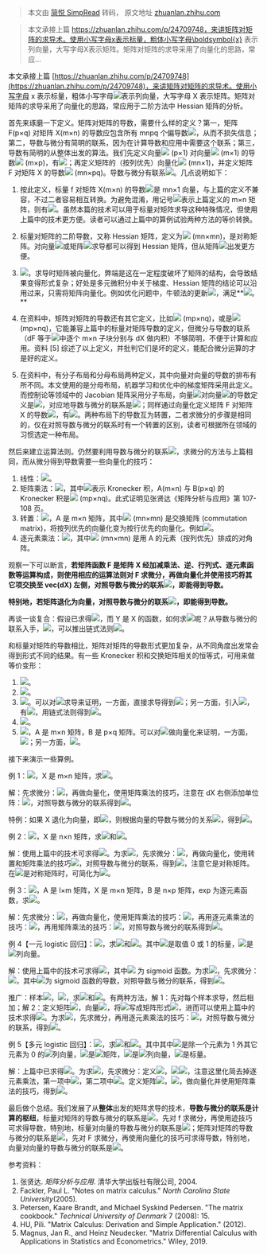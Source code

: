 > 本文由 [简悦 SimpRead](http://ksria.com/simpread/) 转码， 原文地址 [zhuanlan.zhihu.com](https://zhuanlan.zhihu.com/p/24863977)

> 本文承接上篇 https://zhuanlan.zhihu.com/p/24709748，来讲矩阵对矩阵的求导术。使用小写字母x表示标量，粗体小写字母\boldsymbol{x} 表示列向量，大写字母X表示矩阵。矩阵对矩阵的求导采用了向量化的思路，常应…

本文承接上篇 [https://zhuanlan.zhihu.com/p/24709748](https://zhuanlan.zhihu.com/p/24709748)，来讲矩阵对矩阵的求导术。使用小写字母 x 表示标量，粗体小写字母![](https://www.zhihu.com/equation?tex=%5Cboldsymbol%7Bx%7D+)表示列向量，大写字母 X 表示矩阵。矩阵对矩阵的求导采用了向量化的思路，常应用于二阶方法中 Hessian 矩阵的分析。

首先来琢磨一下定义。矩阵对矩阵的导数，需要什么样的定义？第一，矩阵 F(p×q) 对矩阵 X(m×n) 的导数应包含所有 mnpq 个偏导数![](https://www.zhihu.com/equation?tex=%5Cfrac%7B%5Cpartial+F_%7Bkl%7D%7D%7B%5Cpartial+X_%7Bij%7D%7D)，从而不损失信息；第二，导数与微分有简明的联系，因为在计算导数和应用中需要这个联系；第三，导数有简明的从整体出发的算法。我们先定义向量![](https://www.zhihu.com/equation?tex=%5Cboldsymbol%7Bf%7D) (p×1) 对向量![](https://www.zhihu.com/equation?tex=%5Cboldsymbol%7Bx%7D) (m×1) 的导数![](https://www.zhihu.com/equation?tex=%5Cfrac%7B%5Cpartial+%5Cboldsymbol%7Bf%7D%7D%7B%5Cpartial+%5Cboldsymbol%7Bx%7D%7D+%3D+%5Cbegin%7Bbmatrix%7D+%5Cfrac%7B%5Cpartial+f_1%7D%7B%5Cpartial+x_1%7D+%26+%5Cfrac%7B%5Cpartial+f_2%7D%7B%5Cpartial+x_1%7D+%26+%5Ccdots+%26+%5Cfrac%7B%5Cpartial+f_p%7D%7B%5Cpartial+x_1%7D%5C%5C+%5Cfrac%7B%5Cpartial+f_1%7D%7B%5Cpartial+x_2%7D+%26+%5Cfrac%7B%5Cpartial+f_2%7D%7B%5Cpartial+x_2%7D+%26+%5Ccdots+%26+%5Cfrac%7B%5Cpartial+f_p%7D%7B%5Cpartial+x_2%7D%5C%5C+%5Cvdots+%26+%5Cvdots+%26+%5Cddots+%26+%5Cvdots%5C%5C+%5Cfrac%7B%5Cpartial+f_1%7D%7B%5Cpartial+x_m%7D+%26+%5Cfrac%7B%5Cpartial+f_2%7D%7B%5Cpartial+x_m%7D+%26+%5Ccdots+%26+%5Cfrac%7B%5Cpartial+f_p%7D%7B%5Cpartial+x_m%7D%5C%5C+%5Cend%7Bbmatrix%7D) (m×p)，有![](https://www.zhihu.com/equation?tex=d%5Cboldsymbol%7Bf%7D+%3D+%5Cfrac%7B%5Cpartial+%5Cboldsymbol%7Bf%7D+%7D%7B%5Cpartial+%5Cboldsymbol%7Bx%7D+%7D%5ET+d%5Cboldsymbol%7Bx%7D+)；再定义矩阵的（按列优先）向量化![](https://www.zhihu.com/equation?tex=%5Cmathrm%7Bvec%7D%28X%29+%3D+%5BX_%7B11%7D%2C+%5Cldots%2C+X_%7Bm1%7D%2C+X_%7B12%7D%2C+%5Cldots%2C+X_%7Bm2%7D%2C+%5Cldots%2C+X_%7B1n%7D%2C+%5Cldots%2C+X_%7Bmn%7D%5D%5ET) (mn×1)，并定义矩阵 F 对矩阵 X 的导数![](https://www.zhihu.com/equation?tex=%5Cfrac%7B%5Cpartial+F%7D%7B%5Cpartial+X%7D+%3D+%5Cfrac%7B%5Cpartial+%5Cmathrm%7Bvec%7D%28F%29%7D%7B%5Cpartial+%5Cmathrm%7Bvec%7D%28X%29%7D) (mn×pq)。导数与微分有联系![](https://www.zhihu.com/equation?tex=%5Cmathrm%7Bvec%7D%28dF%29+%3D+%5Cfrac%7B%5Cpartial+F%7D%7B%5Cpartial+X%7D%5ET+%5Cmathrm%7Bvec%7D%28dX%29)。几点说明如下：

1.  按此定义，标量 f 对矩阵 X(m×n) 的导数![](https://www.zhihu.com/equation?tex=%5Cfrac%7B%5Cpartial+f%7D%7B%5Cpartial+X%7D)是 mn×1 向量，与上篇的定义不兼容，不过二者容易相互转换。为避免混淆，用记号![](https://www.zhihu.com/equation?tex=%5Cnabla_X+f)表示上篇定义的 m×n 矩阵，则有![](https://www.zhihu.com/equation?tex=%5Cfrac%7B%5Cpartial+f%7D%7B%5Cpartial+X%7D%3D%5Cmathrm%7Bvec%7D%28%5Cnabla_X+f%29)。虽然本篇的技术可以用于标量对矩阵求导这种特殊情况，但使用上篇中的技术更方便。读者可以通过上篇中的算例试验两种方法的等价转换。  
    
2.  标量对矩阵的二阶导数，又称 Hessian 矩阵，定义为![](https://www.zhihu.com/equation?tex=%5Cnabla%5E2_X+f+%3D+%5Cfrac%7B%5Cpartial%5E2+f%7D%7B%5Cpartial+X%5E2%7D+%3D+%5Cfrac%7B%5Cpartial+%5Cnabla_X+f%7D%7B%5Cpartial+X%7D) (mn×mn)，是对称矩阵。对向量![](https://www.zhihu.com/equation?tex=%5Cfrac%7B%5Cpartial+f%7D%7B%5Cpartial+X%7D)或矩阵![](https://www.zhihu.com/equation?tex=%5Cnabla_X+f)求导都可以得到 Hessian 矩阵，但从矩阵![](https://www.zhihu.com/equation?tex=%5Cnabla_X+f)出发更方便。
3.  ![](https://www.zhihu.com/equation?tex=%5Cfrac%7B%5Cpartial+F%7D%7B%5Cpartial+X%7D+%3D+%5Cfrac%7B%5Cpartial%5Cmathrm%7Bvec%7D+%28F%29%7D%7B%5Cpartial+X%7D+%3D+%5Cfrac%7B%5Cpartial+F%7D%7B%5Cpartial+%5Cmathrm%7Bvec%7D%28X%29%7D+%3D+%5Cfrac%7B%5Cpartial%5Cmathrm%7Bvec%7D%28F%29%7D%7B%5Cpartial+%5Cmathrm%7Bvec%7D%28X%29%7D)，求导时矩阵被向量化，弊端是这在一定程度破坏了矩阵的结构，会导致结果变得形式复杂；好处是多元微积分中关于梯度、Hessian 矩阵的结论可以沿用过来，只需将矩阵向量化。例如优化问题中，牛顿法的更新![](https://www.zhihu.com/equation?tex=%5CDelta+X)，满足**![](https://www.zhihu.com/equation?tex=%5Cmathrm%7Bvec%7D%28%5CDelta+X%29+%3D+-%28%5Cnabla%5E2_X+f%29%5E%7B-1%7D%5Cmathrm%7Bvec%7D%28%5Cnabla_X+f%29)。**
4.  在资料中，矩阵对矩阵的导数还有其它定义，比如![](https://www.zhihu.com/equation?tex=%5Cfrac%7B%5Cpartial+F%7D%7B%5Cpartial+X%7D+%3D+%5Cleft%5B%5Cfrac%7B%5Cpartial+F_%7Bkl%7D%7D%7B%5Cpartial+X%7D%5Cright%5D) (mp×nq)，或是![](https://www.zhihu.com/equation?tex=%5Cfrac%7B%5Cpartial+F%7D%7B%5Cpartial+X%7D+%3D+%5Cleft%5B%5Cfrac%7B%5Cpartial+F%7D%7B%5Cpartial+X_%7Bij%7D%7D%5Cright%5D) (mp×nq)，它能兼容上篇中的标量对矩阵导数的定义，但微分与导数的联系（dF 等于![](https://www.zhihu.com/equation?tex=%5Cfrac%7B%5Cpartial+F%7D%7B%5Cpartial+X%7D)中逐个 m×n 子块分别与 dX 做内积）不够简明，不便于计算和应用。资料 [5] 综述了以上定义，并批判它们是坏的定义，能配合微分运算的才是好的定义。
5.  在资料中，有分子布局和分母布局两种定义，其中向量对向量的导数的排布有所不同。本文使用的是分母布局，机器学习和优化中的梯度矩阵采用此定义。而控制论等领域中的 Jacobian 矩阵采用分子布局，向量![](https://www.zhihu.com/equation?tex=%5Cboldsymbol%7Bf%7D)对向量![](https://www.zhihu.com/equation?tex=%5Cboldsymbol%7Bx%7D)的导数定义是![](https://www.zhihu.com/equation?tex=%5Cfrac%7B%5Cpartial+%5Cboldsymbol%7Bf%7D%7D%7B%5Cpartial+%5Cboldsymbol%7Bx%7D%7D+%3D+%5Cbegin%7Bbmatrix%7D+%5Cfrac%7B%5Cpartial+f_1%7D%7B%5Cpartial+x_1%7D+%26+%5Cfrac%7B%5Cpartial+f_1%7D%7B%5Cpartial+x_2%7D+%26+%5Ccdots+%26+%5Cfrac%7B%5Cpartial+f_1%7D%7B%5Cpartial+x_m%7D%5C%5C+%5Cfrac%7B%5Cpartial+f_2%7D%7B%5Cpartial+x_1%7D+%26+%5Cfrac%7B%5Cpartial+f_2%7D%7B%5Cpartial+x_2%7D+%26+%5Ccdots+%26+%5Cfrac%7B%5Cpartial+f_2%7D%7B%5Cpartial+x_m%7D%5C%5C+%5Cvdots+%26+%5Cvdots+%26+%5Cddots+%26+%5Cvdots%5C%5C+%5Cfrac%7B%5Cpartial+f_p%7D%7B%5Cpartial+x_1%7D+%26+%5Cfrac%7B%5Cpartial+f_p%7D%7B%5Cpartial+x_2%7D+%26+%5Ccdots+%26+%5Cfrac%7B%5Cpartial+f_p%7D%7B%5Cpartial+x_m%7D%5C%5C+%5Cend%7Bbmatrix%7D)，对应地导数与微分的联系是![](https://www.zhihu.com/equation?tex=d%5Cboldsymbol%7Bf%7D+%3D+%5Cfrac%7B%5Cpartial+%5Cboldsymbol%7Bf%7D+%7D%7B%5Cpartial+%5Cboldsymbol%7Bx%7D%7D++d%5Cboldsymbol%7Bx%7D+)；同样通过向量化定义矩阵 F 对矩阵 X 的导数![](https://www.zhihu.com/equation?tex=%5Cfrac%7B%5Cpartial+F%7D%7B%5Cpartial+X%7D+%3D+%5Cfrac%7B%5Cpartial+%5Cmathrm%7Bvec%7D%28F%29%7D%7B%5Cpartial+%5Cmathrm%7Bvec%7D%28X%29%7D)，有![](https://www.zhihu.com/equation?tex=%5Cmathrm%7Bvec%7D%28dF%29+%3D+%5Cfrac%7B%5Cpartial+F%7D%7B%5Cpartial+X%7D+%5Cmathrm%7Bvec%7D%28dX%29)。两种布局下的导数互为转置，二者求微分的步骤是相同的，仅在对照导数与微分的联系时有一个转置的区别，读者可根据所在领域的习惯选定一种布局。

然后来建立运算法则。仍然要利用导数与微分的联系![](https://www.zhihu.com/equation?tex=%5Cmathrm%7Bvec%7D%28dF%29+%3D+%5Cfrac%7B%5Cpartial+F%7D%7B%5Cpartial+X%7D%5ET+%5Cmathrm%7Bvec%7D%28dX%29)，求微分的方法与上篇相同，而从微分得到导数需要一些向量化的技巧：

1.  线性：![](https://www.zhihu.com/equation?tex=%5Cmathrm%7Bvec%7D%28A%2BB%29+%3D+%5Cmathrm%7Bvec%7D%28A%29+%2B+%5Cmathrm%7Bvec%7D%28B%29)。
2.  矩阵乘法：![](https://www.zhihu.com/equation?tex=%5Cmathrm%7Bvec%7D%28AXB%29+%3D+%28B%5ET+%5Cotimes+A%29+%5Cmathrm%7Bvec%7D%28X%29)，其中![](https://www.zhihu.com/equation?tex=%5Cotimes)表示 Kronecker 积，A(m×n) 与 B(p×q) 的 Kronecker 积是![](https://www.zhihu.com/equation?tex=A%5Cotimes+B+%3D+%5BA_%7Bij%7DB%5D) (mp×nq)。此式证明见张贤达《矩阵分析与应用》第 107-108 页。
3.  转置：![](https://www.zhihu.com/equation?tex=%5Cmathrm%7Bvec%7D%28A%5ET%29+%3D+K_%7Bmn%7D%5Cmathrm%7Bvec%7D%28A%29)，A 是 m×n 矩阵，其中![](https://www.zhihu.com/equation?tex=K_%7Bmn%7D) (mn×mn) 是交换矩阵 (commutation matrix)，将按列优先的向量化变为按行优先的向量化。例如![](https://www.zhihu.com/equation?tex=K_%7B22%7D+%3D+%5Cbegin%7Bbmatrix%7D1+%26+0+%26+0%26+0+%5C%5C+0%26+0%26+1%26+0+%5C%5C+0%26+1%26+0%26+0+%5C%5C+0%26+0+%260+%26+1%5Cend%7Bbmatrix%7D%2C+%5Ctext%7Bvec%7D%28A%5ET%29%3D+%5Cbegin%7Bbmatrix%7D+A_%7B11%7D+%5C%5C+A_%7B12%7D+%5C%5C+A_%7B21%7D+%5C%5C+A_%7B22%7D%5Cend%7Bbmatrix%7D%2C+%5Ctext%7Bvec%7D%28A%29%3D%5Cbegin%7Bbmatrix%7D+A_%7B11%7D+%5C%5C+A_%7B21%7D+%5C%5C+A_%7B12%7D+%5C%5C+A_%7B22%7D%5Cend%7Bbmatrix%7D)。
4.  逐元素乘法：![](https://www.zhihu.com/equation?tex=%5Cmathrm%7Bvec%7D%28A%5Codot+X%29+%3D+%5Cmathrm%7Bdiag%7D%28A%29%5Cmathrm%7Bvec%7D%28X%29)，其中![](https://www.zhihu.com/equation?tex=%5Cmathrm%7Bdiag%7D%28A%29) (mn×mn) 是用 A 的元素（按列优先）排成的对角阵。

观察一下可以断言，**若矩阵函数 F 是矩阵 X 经加减乘法、逆、行列式、逐元素函数等运算构成，则使用相应的运算法则对 F 求微分，再做向量化并使用技巧将其它项交换至 vec(dX) 左侧，对照导数与微分的联系![](https://www.zhihu.com/equation?tex=%5Cmathrm%7Bvec%7D%28dF%29+%3D+%5Cfrac%7B%5Cpartial+F%7D%7B%5Cpartial+X%7D%5ET+%5Cmathrm%7Bvec%7D%28dX%29)，即能得到导数。**

**特别地，若矩阵退化为向量，对照导数与微分的联系**![](https://www.zhihu.com/equation?tex=d%5Cboldsymbol%7Bf%7D+%3D+%5Cfrac%7B%5Cpartial+%5Cboldsymbol%7Bf%7D+%7D%7B%5Cpartial+%5Cboldsymbol%7Bx%7D+%7D%5ET+d%5Cboldsymbol%7Bx%7D+)**，即能得到导数。**

再谈一谈复合：假设已求得![](https://www.zhihu.com/equation?tex=%5Cfrac%7B%5Cpartial+F%7D%7B%5Cpartial+Y%7D)，而 Y 是 X 的函数，如何求![](https://www.zhihu.com/equation?tex=%5Cfrac%7B%5Cpartial+F%7D%7B%5Cpartial+X%7D)呢？从导数与微分的联系入手，![](https://www.zhihu.com/equation?tex=%5Cmathrm%7Bvec%7D%28dF%29+%3D+%5Cfrac%7B%5Cpartial+F%7D%7B%5Cpartial+Y%7D%5ET%5Cmathrm%7Bvec%7D%28dY%29+%3D+%5Cfrac%7B%5Cpartial+F%7D%7B%5Cpartial+Y%7D%5ET%5Cfrac%7B%5Cpartial+Y%7D%7B%5Cpartial+X%7D%5ET%5Cmathrm%7Bvec%7D%28dX%29+)，可以推出链式法则![](https://www.zhihu.com/equation?tex=%5Cfrac%7B%5Cpartial+F%7D%7B%5Cpartial+X%7D+%3D+%5Cfrac%7B%5Cpartial+Y%7D%7B%5Cpartial+X%7D%5Cfrac%7B%5Cpartial+F%7D%7B%5Cpartial+Y%7D)。

和标量对矩阵的导数相比，矩阵对矩阵的导数形式更加复杂，从不同角度出发常会得到形式不同的结果。有一些 Kronecker 积和交换矩阵相关的恒等式，可用来做等价变形：

1.  ![](https://www.zhihu.com/equation?tex=%28A%5Cotimes+B%29%5ET+%3D+A%5ET+%5Cotimes+B%5ET)。
2.  ![](https://www.zhihu.com/equation?tex=%5Cmathrm%7Bvec%7D%28%5Cboldsymbol%7Bab%7D%5ET%29+%3D+%5Cboldsymbol%7Bb%7D%5Cotimes%5Cboldsymbol%7Ba%7D)。
3.  ![](https://www.zhihu.com/equation?tex=%28A%5Cotimes+B%29%28C%5Cotimes+D%29+%3D+%28AC%29%5Cotimes+%28BD%29)。可以对![](https://www.zhihu.com/equation?tex=F+%3D+D%5ETB%5ETXAC)求导来证明，一方面，直接求导得到![](https://www.zhihu.com/equation?tex=%5Cfrac%7B%5Cpartial+F%7D%7B%5Cpartial+X%7D+%3D+%28AC%29+%5Cotimes+%28BD%29)；另一方面，引入![](https://www.zhihu.com/equation?tex=Y+%3D+B%5ET+X+A)，有![](https://www.zhihu.com/equation?tex=%5Cfrac%7B%5Cpartial+F%7D%7B%5Cpartial+Y%7D+%3D+C+%5Cotimes+D%2C+%5Cfrac%7B%5Cpartial+Y%7D%7B%5Cpartial+X%7D+%3D+A+%5Cotimes+B)，用链式法则得到![](https://www.zhihu.com/equation?tex=%5Cfrac%7B%5Cpartial+F%7D%7B%5Cpartial+X%7D+%3D+%28A%5Cotimes+B%29%28C+%5Cotimes+D%29)。
4.  ![](https://www.zhihu.com/equation?tex=K_%7Bmn%7D+%3D+K_%7Bnm%7D%5ET%2C+K_%7Bmn%7DK_%7Bnm%7D+%3D+I)。
5.  ![](https://www.zhihu.com/equation?tex=K_%7Bpm%7D%28A%5Cotimes+B%29+K_%7Bnq%7D+%3D+B%5Cotimes+A)，A 是 m×n 矩阵，B 是 p×q 矩阵。可以对![](https://www.zhihu.com/equation?tex=AXB%5ET)做向量化来证明，一方面，![](https://www.zhihu.com/equation?tex=%5Cmathrm%7Bvec%7D%28AXB%5ET%29+%3D+%28B%5Cotimes+A%29%5Cmathrm%7Bvec%7D%28X%29)；另一方面，![](https://www.zhihu.com/equation?tex=%5Cmathrm%7Bvec%7D%28AXB%5ET%29+%3D+K_%7Bpm%7D%5Cmathrm%7Bvec%7D%28BX%5ETA%5ET%29+%3D+K_%7Bpm%7D%28A%5Cotimes+B%29%5Cmathrm%7Bvec%7D%28X%5ET%29+%3D+K_%7Bpm%7D%28A%5Cotimes+B%29+K_%7Bnq%7D%5Cmathrm%7Bvec%7D%28X%29)。

接下来演示一些算例。

例 1：![](https://www.zhihu.com/equation?tex=F+%3D+AX)，X 是 m×n 矩阵，求![](https://www.zhihu.com/equation?tex=%5Cfrac%7B%5Cpartial+F%7D%7B%5Cpartial+X%7D)。

解：先求微分：![](https://www.zhihu.com/equation?tex=dF%3DAdX)，再做向量化，使用矩阵乘法的技巧，注意在 dX 右侧添加单位阵：![](https://www.zhihu.com/equation?tex=%5Cmathrm%7Bvec%7D%28dF%29+%3D+%5Cmathrm%7Bvec%7D%28AdX%29+%3D+%28I_n%5Cotimes+A%29%5Cmathrm%7Bvec%7D%28dX%29)，对照导数与微分的联系得到![](https://www.zhihu.com/equation?tex=%5Cfrac%7B%5Cpartial+F%7D%7B%5Cpartial+X%7D+%3D+I_n%5Cotimes+A%5ET)。

特例：如果 X 退化为向量，即![](https://www.zhihu.com/equation?tex=%5Cboldsymbol%7Bf%7D+%3D+A+%5Cboldsymbol%7Bx%7D)，则根据向量的导数与微分的关系![](https://www.zhihu.com/equation?tex=d%5Cboldsymbol%7Bf%7D+%3D+%5Cfrac%7B%5Cpartial+%5Cboldsymbol%7Bf%7D%7D%7B%5Cpartial+%5Cboldsymbol%7Bx%7D%7D%5ET+d%5Cboldsymbol%7Bx%7D)，得到![](https://www.zhihu.com/equation?tex=%5Cfrac%7B%5Cpartial+%5Cboldsymbol%7Bf%7D%7D%7B%5Cpartial+%5Cboldsymbol%7Bx%7D%7D+%3D+A%5ET)。

例 2：![](https://www.zhihu.com/equation?tex=f+%3D+%5Clog+%7CX%7C+)，X 是 n×n 矩阵，求![](https://www.zhihu.com/equation?tex=%5Cnabla_X+f)和![](https://www.zhihu.com/equation?tex=%5Cnabla%5E2_X+f)。

解：使用上篇中的技术可求得![](https://www.zhihu.com/equation?tex=%5Cnabla_X+f+%3D+X%5E%7B-1T%7D+)。为求![](https://www.zhihu.com/equation?tex=%5Cnabla%5E2_X+f)，先求微分：![](https://www.zhihu.com/equation?tex=d%5Cnabla_X+f+%3D+-%28X%5E%7B-1%7DdXX%5E%7B-1%7D%29%5ET)，再做向量化，使用转置和矩阵乘法的技巧![](https://www.zhihu.com/equation?tex=%5Cmathrm%7Bvec%7D%28d%5Cnabla_X+f%29%3D+-K_%7Bnn%7D%5Cmathrm%7Bvec%7D%28X%5E%7B-1%7DdX+X%5E%7B-1%7D%29+%3D+-K_%7Bnn%7D%28X%5E%7B-1T%7D%5Cotimes+X%5E%7B-1%7D%29%5Cmathrm%7Bvec%7D%28dX%29)，对照导数与微分的联系，得到![](https://www.zhihu.com/equation?tex=%5Cnabla%5E2_X+f+%3D+-K_%7Bnn%7D%28X%5E%7B-1T%7D%5Cotimes+X%5E%7B-1%7D%29)，注意它是对称矩阵。在![](https://www.zhihu.com/equation?tex=X)是对称矩阵时，可简化为![](https://www.zhihu.com/equation?tex=%5Cnabla%5E2_X+f+%3D+-X%5E%7B-1%7D%5Cotimes+X%5E%7B-1%7D)。

例 3：![](https://www.zhihu.com/equation?tex=F+%3D+A%5Cexp%28XB%29)，A 是 l×m 矩阵，X 是 m×n 矩阵，B 是 n×p 矩阵，exp 为逐元素函数，求![](https://www.zhihu.com/equation?tex=%5Cfrac%7B%5Cpartial+F%7D%7B%5Cpartial+X%7D)。

解：先求微分：![](https://www.zhihu.com/equation?tex=dF+%3D+A%28%5Cexp%28XB%29%5Codot+%28dXB%29%29)，再做向量化，使用矩阵乘法的技巧：![](https://www.zhihu.com/equation?tex=%5Cmathrm%7Bvec%7D%28dF%29+%3D+%28I_p%5Cotimes+A%29%5Cmathrm%7Bvec%7D%28%5Cexp%28XB%29%5Codot+%28dXB%29%29)，再用逐元素乘法的技巧：![](https://www.zhihu.com/equation?tex=%5Cmathrm%7Bvec%7D%28dF%29+%3D+%28I_p+%5Cotimes+A%29+%5Cmathrm%7Bdiag%7D%28%5Cexp%28XB%29%29%5Cmathrm%7Bvec%7D%28dXB%29)，再用矩阵乘法的技巧：![](https://www.zhihu.com/equation?tex=%5Cmathrm%7Bvec%7D%28dF%29+%3D+%28I_p%5Cotimes+A%29%5Cmathrm%7Bdiag%7D%28%5Cexp%28XB%29%29%28B%5ET%5Cotimes+I_m%29%5Cmathrm%7Bvec%7D%28dX%29)，对照导数与微分的联系得到![](https://www.zhihu.com/equation?tex=%5Cfrac%7B%5Cpartial+F%7D%7B%5Cpartial+X%7D+%3D+%28B%5Cotimes+I_m%29%5Cmathrm%7Bdiag%7D%28%5Cexp%28XB%29%29%28I_p%5Cotimes+A%5ET%29)。

例 4【一元 logistic 回归】：![](https://www.zhihu.com/equation?tex=l+%3D+-y+%5Cboldsymbol%7Bx%7D%5ET+%5Cboldsymbol%7Bw%7D+%2B+%5Clog%281+%2B+%5Cexp%28%5Cboldsymbol%7Bx%7D%5ET%5Cboldsymbol%7Bw%7D%29%29)，求![](https://www.zhihu.com/equation?tex=%5Cnabla_%5Cboldsymbol%7Bw%7D+l)和![](https://www.zhihu.com/equation?tex=%5Cnabla%5E2_%5Cboldsymbol%7Bw%7D+l)。其中![](https://www.zhihu.com/equation?tex=y)是取值 0 或 1 的标量，![](https://www.zhihu.com/equation?tex=%5Cboldsymbol%7Bx%7D%2C%5Cboldsymbol%7Bw%7D)是![](https://www.zhihu.com/equation?tex=n%C3%971)列向量。

解：使用上篇中的技术可求得![](https://www.zhihu.com/equation?tex=%5Cnabla_%5Cboldsymbol%7Bw%7D+l+%3D+%5Cboldsymbol%7Bx%7D%28%5Csigma%28%5Cboldsymbol%7Bx%7D%5ET%5Cboldsymbol%7Bw%7D%29+-+y%29)，其中![](https://www.zhihu.com/equation?tex=%5Csigma%28a%29+%3D+%5Cfrac%7B%5Cexp%28a%29%7D%7B1%2B%5Cexp%28a%29%7D) 为 sigmoid 函数。为求![](https://www.zhihu.com/equation?tex=%5Cnabla%5E2_%5Cboldsymbol%7Bw%7D+l)，先求微分：![](https://www.zhihu.com/equation?tex=d%5Cnabla_%5Cboldsymbol%7Bw%7D+l+%3D+%5Cboldsymbol%7Bx%7D+%5Csigma%27%28%5Cboldsymbol%7Bx%7D%5ET%5Cboldsymbol%7Bw%7D%29%5Cboldsymbol%7Bx%7D%5ET+d%5Cboldsymbol%7Bw%7D+)，其中![](https://www.zhihu.com/equation?tex=%5Csigma%27%28a%29+%3D+%5Cfrac%7B%5Cexp%28a%29%7D%7B%281%2B%5Cexp%28a%29%29%5E2%7D)为 sigmoid 函数的导数，对照导数与微分的联系，得到![](https://www.zhihu.com/equation?tex=%5Cnabla_w%5E2+l+%3D+%5Cboldsymbol%7Bx%7D%5Csigma%27%28%5Cboldsymbol%7Bx%7D%5ET%5Cboldsymbol%7Bw%7D%29%5Cboldsymbol%7Bx%7D%5ET)。

推广：样本![](https://www.zhihu.com/equation?tex=%28%5Cboldsymbol%7Bx%7D_1%2C+y_1%29%2C+%5Cdots%2C+%28%5Cboldsymbol%7Bx%7D_N%2Cy_N%29)，![](https://www.zhihu.com/equation?tex=l+%3D+%5Csum_%7Bi%3D1%7D%5EN+%5Cleft%28-y_i+%5Cboldsymbol%7Bx%7D_i%5ET%5Cboldsymbol%7Bw%7D+%2B+%5Clog%281%2B%5Cexp%28%5Cboldsymbol%7Bx_i%7D%5ET%5Cboldsymbol%7Bw%7D%29%29%5Cright%29)，求![](https://www.zhihu.com/equation?tex=%5Cnabla_w+l)和![](https://www.zhihu.com/equation?tex=%5Cnabla%5E2_w+l)。有两种方法，解 1：先对每个样本求导，然后相加；解 2：定义矩阵![](https://www.zhihu.com/equation?tex=X+%3D+%5Cbegin%7Bbmatrix%7D%5Cboldsymbol%7Bx%7D_1%5ET+%5C%5C+%5Cvdots+%5C%5C+%5Cboldsymbol%7Bx%7D_N%5ET+%5Cend%7Bbmatrix%7D)，向量![](https://www.zhihu.com/equation?tex=%5Cboldsymbol%7By%7D+%3D+%5Cbegin%7Bbmatrix%7Dy_1+%5C%5C+%5Cvdots+%5C%5C+y_N%5Cend%7Bbmatrix%7D)，将![](https://www.zhihu.com/equation?tex=l)写成矩阵形式![](https://www.zhihu.com/equation?tex=l+%3D+-%5Cboldsymbol%7By%7D%5ET+X%5Cboldsymbol%7Bw%7D+%2B+%5Cboldsymbol%7B1%7D%5ET%5Clog%28%5Cboldsymbol%7B1%7D+%2B+%5Cexp%28X%5Cboldsymbol%7Bw%7D%29%29)，进而可以使用上篇中的技术求得![](https://www.zhihu.com/equation?tex=%5Cnabla_%5Cboldsymbol%7Bw%7D+l+%3D+X%5ET%28%5Csigma%28X%5Cboldsymbol%7Bw%7D%29+-+%5Cboldsymbol%7By%7D%29)。为求![](https://www.zhihu.com/equation?tex=%5Cnabla%5E2_%5Cboldsymbol%7Bw%7D+l)，先求微分，再用逐元素乘法的技巧：![](https://www.zhihu.com/equation?tex=d%5Cnabla_%5Cboldsymbol%7Bw%7D+l+%3D+X%5ET+%28%5Csigma%27%28X%5Cboldsymbol%7Bw%7D%29%5Codot+%28X+d%5Cboldsymbol%7Bw%7D%29%29+%3D+X%5ET+%5Ctext%7Bdiag%7D%28%5Csigma%27%28X%5Cboldsymbol%7Bw%7D%29%29Xd%5Cboldsymbol%7Bw%7D)，对照导数与微分的联系，得到![](https://www.zhihu.com/equation?tex=%5Cnabla_w%5E2+l+%3D+X%5ET%5Ctext%7Bdiag%7D%28%5Csigma%27%28X%5Cboldsymbol%7Bw%7D%29%29X)。

例 5【多元 logistic 回归】：![](https://www.zhihu.com/equation?tex=l+%3D+-%5Cboldsymbol%7By%7D%5ET%5Clog+%5Ctext%7Bsoftmax%7D%28W%5Cboldsymbol%7Bx%7D%29+%3D+-%5Cboldsymbol%7By%7D%5ETW%5Cboldsymbol%7Bx%7D+%2B+%5Clog%28%5Cboldsymbol%7B1%7D%5ET%5Cexp%28W%5Cboldsymbol%7Bx%7D%29%29)，求![](https://www.zhihu.com/equation?tex=%5Cnabla_W+l)和![](https://www.zhihu.com/equation?tex=%5Cnabla%5E2_W+l+)。其中其中![](https://www.zhihu.com/equation?tex=%5Cboldsymbol%7By%7D)是除一个元素为 1 外其它元素为 0 的![](https://www.zhihu.com/equation?tex=m%C3%971)列向量，![](https://www.zhihu.com/equation?tex=W)是![](https://www.zhihu.com/equation?tex=m%5Ctimes+n)矩阵，![](https://www.zhihu.com/equation?tex=%5Cboldsymbol%7Bx%7D)是![](https://www.zhihu.com/equation?tex=n%C3%971)列向量，![](https://www.zhihu.com/equation?tex=l)是标量。

解：上篇中已求得![](https://www.zhihu.com/equation?tex=%5Cnabla_W+l+%3D+%28%5Ctext%7Bsoftmax%7D%28W%5Cboldsymbol%7Bx%7D%29-%5Cboldsymbol%7By%7D%29%5Cboldsymbol%7Bx%7D%5ET)。为求![](https://www.zhihu.com/equation?tex=%5Cnabla%5E2_W+l)，先求微分：定义![](https://www.zhihu.com/equation?tex=%5Cboldsymbol%7Ba%7D+%3D+W%5Cboldsymbol%7Bx%7D)，![](https://www.zhihu.com/equation?tex=d%5Cnabla_W+l+%3D+%5Cleft%28%5Cfrac%7B%5Cexp%28%5Cboldsymbol%7Ba%7D%29%5Codot+d%5Cboldsymbol%7Ba%7D%7D%7B%5Cboldsymbol%7B1%7D%5ET%5Cexp%28%5Cboldsymbol%7Ba%7D%29%7D+-+%5Cfrac%7B%5Cexp%28%5Cboldsymbol%7Ba%7D%29+%28%5Cboldsymbol%7B1%7D%5ET%28%5Cexp%28%5Cboldsymbol%7Ba%7D%29%5Codot+d%5Cboldsymbol%7Ba%7D%29%29%7D%7B%28%5Cboldsymbol%7B1%7D%5ET%5Cexp%28%5Cboldsymbol%7Ba%7D%29%29%5E2%7D%5Cright%29+%5Cboldsymbol%7Bx%7D%5ET+%3D+%5Cleft%28+%5Cfrac%7B%5Ctext%7Bdiag%7D%28%5Cexp%28%5Cboldsymbol%7Ba%7D%29%29%7D%7B%5Cboldsymbol%7B1%7D%5ET%5Cexp%28%5Cboldsymbol%7Ba%7D%29%7D+-+%5Cfrac%7B%5Cexp%28%5Cboldsymbol%7Ba%7D%29%5Cexp%28%5Cboldsymbol%7Ba%7D%29%5ET%7D%7B%28%5Cboldsymbol%7B1%7D%5ET%5Cexp%28%5Cboldsymbol%7Ba%7D%29%29%5E2%7D+%5Cright%29d%5Cboldsymbol%7Ba%7D+%5Cboldsymbol%7Bx%7D%5ET)![](https://www.zhihu.com/equation?tex=%3D%5Cleft%28%5Ctext%7Bdiag%7D%28%5Ctext%7Bsoftmax%7D%28%5Cboldsymbol%7Ba%7D%29%29+-+%5Ctext%7Bsoftmax%7D%28%5Cboldsymbol%7Ba%7D%29%5Ctext%7Bsoftmax%7D%28%5Cboldsymbol%7Ba%7D%29%5ET%5Cright%29d%5Cboldsymbol%7Ba%7D+%5Cboldsymbol%7Bx%7D%5ET)，注意这里化简去掉逐元素乘法，第一项中![](https://www.zhihu.com/equation?tex=%5Cexp%28%5Cboldsymbol%7Ba%7D%29%5Codot+d%5Cboldsymbol%7Ba%7D+%3D+%5Ctext%7Bdiag%7D%28%5Cexp%28%5Cboldsymbol%7Ba%7D%29%29+d%5Cboldsymbol%7Ba%7D+)，第二项中![](https://www.zhihu.com/equation?tex=%5Cboldsymbol%7B1%7D%5ET%28%5Cexp%28%5Cboldsymbol%7Ba%7D%29%5Codot+d%5Cboldsymbol%7Ba%7D%29+%3D+%5Cexp%28%5Cboldsymbol%7Ba%7D%29%5ETd%5Cboldsymbol%7Ba%7D)。定义矩阵![](https://www.zhihu.com/equation?tex=D%28%5Cboldsymbol%7Ba%7D%29+%3D+%5Ctext%7Bdiag%7D%28%5Ctext%7Bsoftmax%7D%28%5Cboldsymbol%7Ba%7D%29%29+-+%5Ctext%7Bsoftmax%7D%28%5Cboldsymbol%7Ba%7D%29%5Ctext%7Bsoftmax%7D%28%5Cboldsymbol%7Ba%7D%29%5ET)，![](https://www.zhihu.com/equation?tex=d%5Cnabla_W+l+%3DD%28%5Cboldsymbol%7Ba%7D%29d%5Cboldsymbol%7Ba%7D%5Cboldsymbol%7Bx%7D%5ET+%3D+D%28W%5Cboldsymbol%7Bx%7D%29dW+%5Cboldsymbol%7Bx%7D%5Cboldsymbol%7Bx%7D%5ET)，做向量化并使用矩阵乘法的技巧，得到![](https://www.zhihu.com/equation?tex=%5Cnabla%5E2_W+l+%3D+%28%5Cboldsymbol%7Bx%7D%5Cboldsymbol%7Bx%7D%5ET%29+%5Cotimes+D%28W%5Cboldsymbol%7Bx%7D%29)。

最后做个总结。我们发展了从**整体**出发的矩阵求导的技术，**导数与微分的联系是计算的枢纽**，标量对矩阵的导数与微分的联系是![](https://www.zhihu.com/equation?tex=df+%3D+%5Cmathrm%7Btr%7D%28%5Cnabla_X%5ET+f+dX%29)，先对 f 求微分，再使用迹技巧可求得导数，特别地，标量对向量的导数与微分的联系是![](https://www.zhihu.com/equation?tex=df+%3D+%5Cnabla%5ET_%7B%5Cboldsymbol%7Bx%7D%7Df+d%5Cboldsymbol%7Bx%7D)；矩阵对矩阵的导数与微分的联系是![](https://www.zhihu.com/equation?tex=%5Cmathrm%7Bvec%7D%28dF%29+%3D+%5Cfrac%7B%5Cpartial+F%7D%7B%5Cpartial+X%7D%5ET+%5Cmathrm%7Bvec%7D%28dX%29)，先对 F 求微分，再使用向量化的技巧可求得导数，特别地，向量对向量的导数与微分的联系是![](https://www.zhihu.com/equation?tex=d%5Cboldsymbol%7Bf%7D+%3D+%5Cfrac%7B%5Cpartial+%5Cboldsymbol%7Bf%7D%7D%7B%5Cpartial+%5Cboldsymbol%7Bx%7D%7D%5ETd%5Cboldsymbol%7Bx%7D)。

参考资料：

1.  张贤达. _矩阵分析与应用_. 清华大学出版社有限公司, 2004.
2.  Fackler, Paul L. "Notes on matrix calculus." _North Carolina State University_(2005).
3.  Petersen, Kaare Brandt, and Michael Syskind Pedersen. "The matrix cookbook." _Technical University of Denmark_ 7 (2008): 15.
4.  HU, Pili. "Matrix Calculus: Derivation and Simple Application." (2012).
5.  Magnus, Jan R., and Heinz Neudecker. "Matrix Differential Calculus with Applications in Statistics and Econometrics." Wiley, 2019.